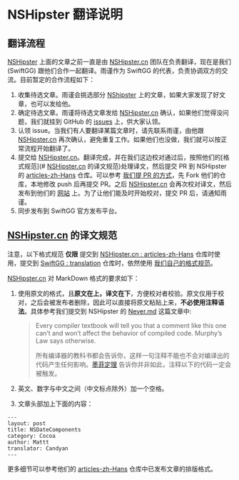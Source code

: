 # NSHipster 翻译说明

## 翻译流程

[NSHipster](https://nshipster.com/) 上面的文章之前一直是由 [NSHipster.cn](https://nshipster.cn/) 团队在负责翻译，现在是我们 (SwiftGG) 跟他们合作一起翻译。雨谨作为 SwiftGG 的代表，负责协调双方的交流。目前暂定的合作流程如下：

1. 收集待选文章。雨谨会挑选部分 [NShipster](https://nshipster.com/) 上的文章，如果大家发现了好文章，也可以发给他。
2. 确定待选文章。雨谨将待选文章发给 [NSHipster.cn](https://nshipster.cn/) 确认，如果他们觉得没问题，我们就挂到 GitHub 的 [issues](https://github.com/SwiftGGTeam/translation/issues) 上，供大家认领。
3. 认领 issue。当我们有人要翻译某篇文章时，请先联系雨谨，由他跟 [NSHipster.cn](https://nshipster.cn/) 再次确认，避免重复工作。如果他们也没做，我们就可以按正常流程开始翻译了。
4. 提交给 [NSHipster.cn](https://nshipster.cn/)。翻译完成，并在我们这边校对通过后，按照他们的[格式规范](# [NSHipster.cn](https://nshipster.cn/) 的译文规范)处理译文，然后提交 PR 到 NSHipster 的  [articles-zh-Hans](https://github.com/NSHipster/articles-zh-Hans) 仓库。可以参考 [我们提 PR 的方式](https://github.com/SwiftGGTeam/translation/blob/master/翻译流程概述及PR说明.md#如何发起-pull-request)，先 Fork 他们的仓库，本地修改 push 后再提交 PR。之后 [NSHipster.cn](https://nshipster.cn/) 会再次校对译文，然后发布到他们的 [网站](https://nshipster.cn/) 上。为了让他们能及时开始校对，提交 PR 后，请通知雨谨。
5. 同步发布到 SwiftGG 官方发布平台。

## [NSHipster.cn](https://nshipster.cn/) 的译文规范

注意，以下格式规范 **仅限** 提交到 [NSHipster.cn : articles-zh-Hans](https://github.com/NSHipster/articles-zh-Hans) 仓库时使用，提交到 [SwiftGG : translation](https://github.com/SwiftGGTeam/translation) 仓库时，依然使用 [我们自己的格式规范](https://github.com/SwiftGGTeam/translation/blob/master/SwiftGG%20排版指南.md)。

[NSHipster.cn](https://nshipster.cn/) 对 MarkDown 格式的要求如下：

1. 使用原文的格式，且**原文在上，译文在下**，方便校对者校验。原文仅用于校对，之后会被发布者删除，因此可以直接将原文粘贴上来，**不必使用注释语法**。具体参考我们提交到 NSHipster 的 [Never.md](https://raw.githubusercontent.com/mobilefellow/articles-zh-Hans/master/2018-07-30-never.md) 这篇文章中:

    > Every compiler textbook will tell you that a comment like this one can’t and won’t affect the behavior of compiled code. Murphy’s Law says otherwise.
    >
    > 所有编译器的教科书都会告诉你，这样一句注释不能也不会对编译出的代码产生任何影响。[墨菲定理](https://en.wikipedia.org/wiki/Murphy%27s_law) 告诉你并非如此，注释以下的代码一定会被触发。

2. 英文、数字与中文之间（中文标点除外）加一个空格。
3. 文章头部加上下面的内容：

```
---
layout: post
title: NSDateComponents
category: Cocoa
author: Mattt
translator: Candyan
---
```

更多细节可以参考他们的 [articles-zh-Hans](https://github.com/NSHipster/articles-zh-Hans) 仓库中已发布文章的排版格式。
